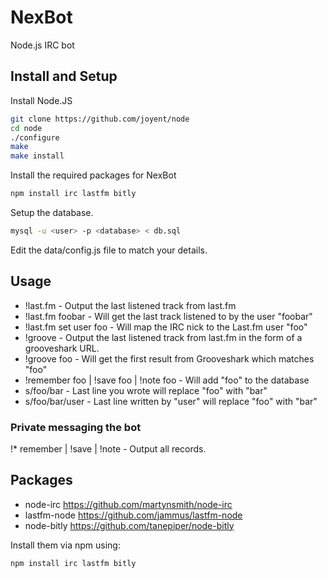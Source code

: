 NexBot
======

Node.js IRC bot

## Install and Setup

Install Node.JS
```bash
git clone https://github.com/joyent/node
cd node
./configure
make
make install
```

Install the required packages for NexBot
```bash
npm install irc lastfm bitly
```

Setup the database.
```bash
mysql -u <user> -p <database> < db.sql
```

Edit the data/config.js file to match your details.


## Usage
* !last.fm - Output the last listened track from last.fm
* !last.fm foobar - Will get the last track listened to by the user "foobar"
* !last.fm set user foo - Will map the IRC nick to the Last.fm user "foo"
* !groove - Output the last listened track from last.fm in the form of a grooveshark URL.
* !groove foo - Will get the first result from Grooveshark which matches "foo"
* !remember foo | !save foo | !note foo - Will add "foo" to the database
* s/foo/bar - Last line you wrote will replace "foo" with "bar"
* s/foo/bar/user - Last line written by "user" will replace "foo" with "bar"

### Private messaging the bot
!* remember | !save | !note - Output all records.

Packages
---------
* node-irc https://github.com/martynsmith/node-irc
* lastfm-node https://github.com/jammus/lastfm-node
* node-bitly https://github.com/tanepiper/node-bitly

Install them via npm using:
```bash
npm install irc lastfm bitly
```
